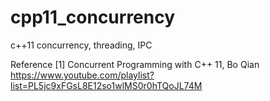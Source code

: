 # cpp11_concurrency
c++11 concurrency, threading, IPC

Reference
[1] Concurrent Programming with C++ 11, Bo Qian 
    https://www.youtube.com/playlist?list=PL5jc9xFGsL8E12so1wlMS0r0hTQoJL74M
